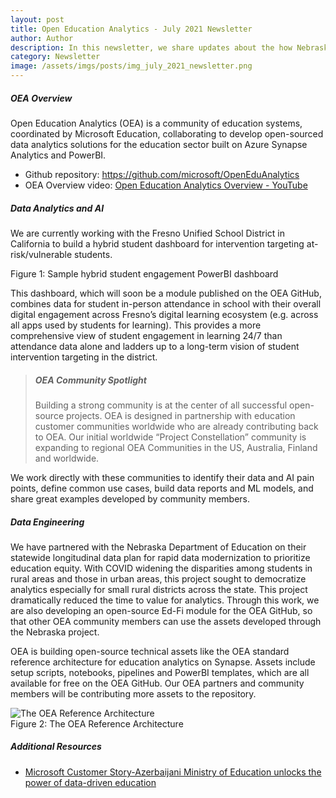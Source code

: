 ```yaml
---
layout: post
title: Open Education Analytics - July 2021 Newsletter
author: Author
description: In this newsletter, we share updates about the how Nebraska DoE is using Azure Synapse and OEA to prioritize education equity and others.
category: Newsletter
image: /assets/imgs/posts/img_july_2021_newsletter.png
---
```


##### OEA Overview

Open Education Analytics (OEA) is a community of education systems, coordinated by Microsoft Education, collaborating to develop open-sourced data analytics solutions for the education sector built on Azure Synapse Analytics and PowerBI.

- Github repository: <a href="https://github.com/microsoft/OpenEduAnalytics" target="_blank">https://github.com/microsoft/OpenEduAnalytics</a>
- OEA Overview video: <a href="https://www.youtube.com/watch?v=efNYbS4sC4g" target="_blank">Open Education Analytics Overview - YouTube</a>

##### Data Analytics and AI

We are currently working with the Fresno Unified School District in California to build a hybrid student dashboard for intervention targeting at-risk/vulnerable students.

<div class="container-wrapper text-center">
   <img src="{{ site.baseurl }}/assets/imgs/img_landing_page_success_story_fresno.png" class="img-fluid w-100" alt="" />
   <figcaption class="mt-2">Figure 1: Sample hybrid student engagement PowerBI dashboard</figcaption>
</div>

This dashboard, which will soon be a module published on the OEA GitHub, combines data for student in-person attendance in school with their overall digital engagement across Fresno’s digital learning ecosystem (e.g. across all apps used by students for learning). This provides a more comprehensive view of student engagement in learning 24/7 than attendance data alone and ladders up to a long-term vision of student intervention targeting in the district.


> ##### OEA Community Spotlight
>
> Building a strong community is at the center of all successful open-source projects. OEA is designed in partnership with education customer communities worldwide who are already contributing back to OEA. Our initial worldwide “Project Constellation” community is expanding to regional OEA Communities in the US, Australia, Finland and worldwide.
>

We work directly with these communities to identify their data and AI pain points, define common use cases, build data reports and ML models, and share great examples developed by community members.


##### Data Engineering

We have partnered with the Nebraska Department of Education on their statewide longitudinal data plan for rapid data modernization to prioritize education equity. With COVID widening the disparities among students in rural areas and those in urban areas, this project sought to democratize analytics especially for small rural districts across the state. This project dramatically reduced the time to value for analytics. Through this work, we are also developing an open-source Ed-Fi module for the OEA GitHub, so that other OEA community members can use the assets developed through the Nebraska project.

OEA is building open-source technical assets like the OEA standard reference architecture for education analytics on Synapse. Assets include setup scripts, notebooks, pipelines and PowerBI templates, which are all available for free on the OEA GitHub. Our OEA partners and community members will be contributing more assets to the repository.

<div class="container-wrapper text-center">
   <img src="{{ site.baseurl }}/assets/imgs/OEA_ref_arch_v0.4.png" class="img-fluid w-100" alt="The OEA Reference Architecture" />
   <figcaption class="mt-2">Figure 2: The OEA Reference Architecture</figcaption>
</div>


##### Additional Resources

 - [Microsoft Customer Story-Azerbaijani Ministry of Education unlocks the power of data-driven education](https://customers.microsoft.com/en-us/story/862925-ministry-of-education-of-the-republic-of-azerbaijan-government-azure-en-azerbaijan)

